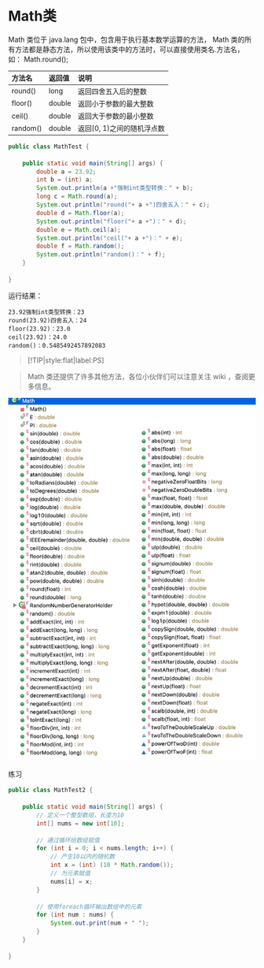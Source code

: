 # Math类

Math 类位于 java.lang 包中，包含用于执行基本数学运算的方法， Math 类的所有方法都是静态方法，所以使用该类中的方法时，可以直接使用类名.方法名，如： Math.round();

|方法名|返回值|说明|
|:--|:--|:--|
|round()|long|返回四舍五入后的整数|
|floor()|double|返回小于参数的最大整数|
|ceil()|double|返回大于参数的最小整数|
|random()|double|返回[0, 1)之间的随机浮点数|

```java
public class MathTest {

	public static void main(String[] args) {
		double a = 23.92;
		int b = (int) a;
		System.out.println(a +"强制int类型转换：" + b);
		long c = Math.round(a);
		System.out.println("round("+ a +")四舍五入：" + c);
		double d = Math.floor(a);
		System.out.println("floor("+ a +")：" + d);
		double e = Math.ceil(a);
		System.out.println("ceil("+ a +")：" + e);
		double f = Math.random();
		System.out.println("random()：" + f);
	}

}
```

运行结果：

```
23.92强制int类型转换：23
round(23.92)四舍五入：24
floor(23.92)：23.0
ceil(23.92)：24.0
random()：0.5485492457892083
```

> [!TIP|style:flat|label:PS]

> Math 类还提供了许多其他方法，各位小伙伴们可以注意关注 wiki ，查阅更多信息。

![](img/math-props-and-methods.png)

练习

```java
public class MathTest2 {

	public static void main(String[] args) {
		// 定义一个整型数组，长度为10
		int[] nums = new int[10];

        // 通过循环给数组赋值
		for (int i = 0; i < nums.length; i++) {
            // 产生10以内的随机数
			int x = (int) (10 * Math.random());
			// 为元素赋值
			nums[i] = x;
		}

		// 使用foreach循环输出数组中的元素
		for (int num : nums) {
			System.out.print(num + " ");
		}
	}

}
```
